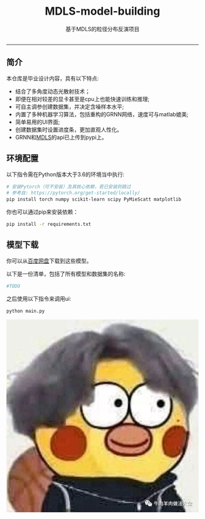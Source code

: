 <div align="center">

<h1>MDLS-model-building</h1>
基于MDLS的粒径分布反演项目<br><br>

</div>

------

## 简介
本仓库是毕业设计内容，具有以下特点:
+ 结合了多角度动态光散射技术；
+ 即便在相对较差的显卡甚至是cpu上也能快速训练和推理;
+ 可自主调参创建数据集，并决定含噪样本水平;
+ 内置了多种机器学习算法，包括重构的GRNN网络，速度可与matlab媲美;
+ 简单易用的UI界面;
+ 创建数据集时设置进度条，更加直观人性化。
+ GRNN和[MDLS](https://pypi.org/project/fischer)的api已上传到pypi上。
## 环境配置


以下指令需在Python版本大于3.6的环境当中执行:
```bash
# 安装Pytorch（可不安装）及其核心依赖，若已安装则跳过
# 参考自: https://pytorch.org/get-started/locally/
pip install torch numpy scikit-learn scipy PyMieScatt matplotlib

```
你也可以通过pip来安装依赖：

```bash
pip install -r requirements.txt
```

## 模型下载

你可以从[百度网盘]()下载到这些模型。

以下是一份清单，包括了所有模型和数据集的名称:
```bash
#TODO
```
之后使用以下指令来调用ui:
```bash
python main.py
```
![软件运行界面](img.png)


